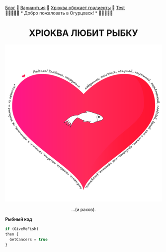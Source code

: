 [Блог](/blog/) 🥒 [Вариантция](index1.html) 🥒 [Хрюква обожает градиенты](/Gradient.html) 🥒 [Test](/github-slideshow)  
🥒🥒🥒🥒🥒 * Добро пожаловать в Огурцовск! * 🥒🥒🥒🥒🥒
# <center>XPIOKBA ЛЮБИТ РЫБКУ</center>
![Image](heart.png)
<center>...(и раков).</center>

**Рыбный код**

```Javascript 
if (GiveMeFish)
then {
  GetCancers = true
}
```
